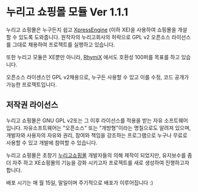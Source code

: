 # 누리고 쇼핑몰 모듈 Ver 1.1.1

누리고 쇼핑몰은 누구든지 쉽고 [XpressEngine](http://xpressengine.com) (이하 XE)을 사용하여 쇼핑몰을 개설 할 수 있도록 도와줍니다.
원작자의 누리고회사의 허락으로 GPL v2 오픈소스 라이선스를 그대로 채용하여 프로젝트를 실행하고 있습니다.

또한 누리고 모듈은 XE뿐만 아니라, [RhymiX](https://www.rhymix.org) 에서도 호환성 100퍼를 목표를 하고 있습니다.

오픈소스 라이센스인 GPL v2채용으로, 누구든 사용할 수 있고 이를 수정, 코드 공개가 가능한 프로젝트입니다.

## 저작권 라이선스

누리고 쇼핑몰은 GNU GPL v2또는 그 이후 라이선스를 적용을 받는 자유 소프트웨어 입니다. 자유소프트웨어는 "오픈소스" 또는 "개방형"이라는 명칠으로도 알려져 있으며, 개발자와 사용자의 자유와 권리, 참여와 책임을 강조하는 프로그램으로 누구나 무료로 사용할 수 있고 개발에 참여할 수 있습니다.

누리고 쇼핑몰은 초창기 [누리고쇼핑몰](http://www.xeshoppingmall.com/) 개발자들의 의해 제작이 되었지만, 유지보수를 좀 더 자주 하고 XE쇼핑몰의 기능을 강화 시키고자 프로젝트를 새로 생성하여 진행하고자 합니다.

배포 시기는 매 월 15일, 말일이며 주기적으로 배포가 이루어집니다 :)
